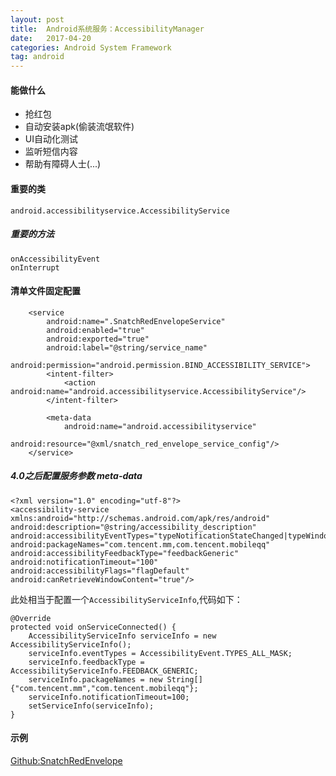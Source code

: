 ```yaml
---
layout: post
title:  Android系统服务：AccessibilityManager
date:   2017-04-20
categories: Android System Framework
tag: android
---
```

 

#### 能做什么 ####
 
- 抢红包
- 自动安装apk(偷装流氓软件)
- UI自动化测试
- 监听短信内容
- 帮助有障碍人士(...)

#### 重要的类 ####

`android.accessibilityservice.AccessibilityService`
##### 重要的方法 #####

`onAccessibilityEvent`<br/>
`onInterrupt`

#### 清单文件固定配置 ####

        <service
            android:name=".SnatchRedEnvelopeService"
            android:enabled="true"
            android:exported="true"
            android:label="@string/service_name"
            android:permission="android.permission.BIND_ACCESSIBILITY_SERVICE">
            <intent-filter>
                <action android:name="android.accessibilityservice.AccessibilityService"/>
            </intent-filter>

            <meta-data
                android:name="android.accessibilityservice"
                android:resource="@xml/snatch_red_envelope_service_config"/>
        </service>

##### 4.0之后配置服务参数 meta-data #####

	<?xml version="1.0" encoding="utf-8"?>
	<accessibility-service
    xmlns:android="http://schemas.android.com/apk/res/android"
    android:description="@string/accessibility_description"
    android:accessibilityEventTypes="typeNotificationStateChanged|typeWindowStateChanged|typeWindowContentChanged|typeWindowsChanged"
    android:packageNames="com.tencent.mm,com.tencent.mobileqq"
    android:accessibilityFeedbackType="feedbackGeneric"
    android:notificationTimeout="100"
    android:accessibilityFlags="flagDefault"
    android:canRetrieveWindowContent="true"/>

此处相当于配置一个`AccessibilityServiceInfo`,代码如下：<br/>

	@Override
    protected void onServiceConnected() {
        AccessibilityServiceInfo serviceInfo = new AccessibilityServiceInfo();
        serviceInfo.eventTypes = AccessibilityEvent.TYPES_ALL_MASK;
        serviceInfo.feedbackType = AccessibilityServiceInfo.FEEDBACK_GENERIC;
        serviceInfo.packageNames = new String[]{"com.tencent.mm","com.tencent.mobileqq"}; 
        serviceInfo.notificationTimeout=100;
        setServiceInfo(serviceInfo);
    }


#### 示例 ####

[Github:SnatchRedEnvelope](https://github.com/xusx1024/SnatchRedEnvelope)
